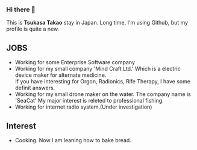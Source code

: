 ### Hi there 👋

<!--
**ttakao/ttakao** is a ✨ _special_ ✨ repository because its `README.md` (this file) appears on your GitHub profile.

- 🔭 I’m currently working on ...
- 🌱 I’m currently learning ...
- 👯 I’m looking to collaborate on ...
- 🤔 I’m looking for help with ...
- 💬 Ask me about ...
- 📫 How to reach me: ...
- 😄 Pronouns: ...
- ⚡ Fun fact: ...
-->

This is **Tsukasa Takao** stay in Japan.
Long time, I'm using Github, but my profile is quite a new.

## JOBS
- Working for some Enterprise Software company
- Working for my small company 'Mind Craft Ltd.' Which is a electric device maker for alternate medicine.<br/>
  If you have interesting for Orgon, Radionics, Rife Therapy, I have some definit answers.
- Working for my small drone maker on the water. The company name is 'SeaCat'
  My major interest is releted to professional fishing.
- Working for internet radio system.(Under investigation)

## Interest
- Cooking. Now I am leaning how to bake bread.
